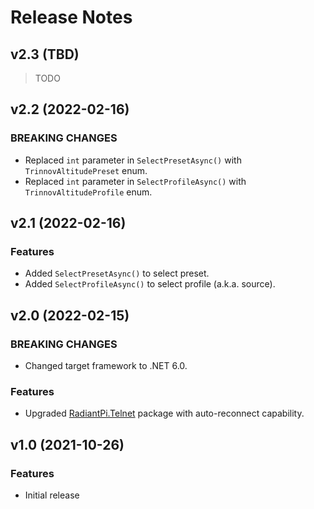# Release Notes

## v2.3 (TBD)

> TODO


## v2.2 (2022-02-16)

### BREAKING CHANGES

* Replaced `int` parameter in `SelectPresetAsync()` with `TrinnovAltitudePreset` enum.
* Replaced `int` parameter in `SelectProfileAsync()` with `TrinnovAltitudeProfile` enum.


## v2.1 (2022-02-16)

### Features

* Added `SelectPresetAsync()` to select preset.
* Added `SelectProfileAsync()` to select profile (a.k.a. source).

## v2.0 (2022-02-15)

### BREAKING CHANGES

* Changed target framework to .NET 6.0.

### Features

* Upgraded [RadiantPi.Telnet](https://github.com/bjorg/RadiantPi.Telnet) package with auto-reconnect capability.


## v1.0 (2021-10-26)

### Features

* Initial release
